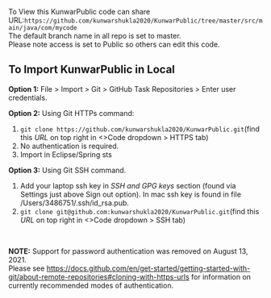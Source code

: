 To View this KunwarPublic code can share URL:```https://github.com/kunwarshukla2020/KunwarPublic/tree/master/src/main/java/com/mycode```
<br />The default branch name in all repo is set to master.
<br />Please note access is set to Public so others can edit this code.

## To Import KunwarPublic in Local
**Option 1:** File > Import > Git > GitHub Task Repositories > Enter user credentials.

**Option 2:** Using Git HTTPs command:
1. ```git clone https://github.com/kunwarshukla2020/KunwarPublic.git```(find this _URL_ on top right in <>Code dropdown > HTTPS tab)
2. No authentication is required.
3. Import in Eclipse/Spring sts

**Option 3:** Using Git SSH command. 
1. Add your laptop ssh key in _SSH and GPG keys_ section (found via Settings just above Sign out option). In mac ssh key is found in file /Users/3486751/.ssh/id_rsa.pub.
2. ```git clone git@github.com:kunwarshukla2020/KunwarPublic.git```(find this _URL_ on top right in <>Code dropdown > SSH tab)

 <br />

**NOTE:**
Support for password authentication was removed on August 13, 2021.
<br />Please see https://docs.github.com/en/get-started/getting-started-with-git/about-remote-repositories#cloning-with-https-urls for information on currently recommended modes of authentication.
